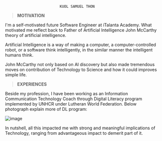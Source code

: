                              KUOL SAMUEL THON

> **MOTIVATION**

I'm a self-motivated future Software Engineer at iTalanta Academy. What
motivated me reflect back to Father of Artificial Intelligence John McCarthy
theory of artificial intelligence.

Artificial Intelligence is a way of making a computer, a computer-controlled
robot, or a software think intelligently, in the similar manner the intelligent
humans think.

John McCarthy not only based on AI discovery but also made tremendous moves on
contribution of Technology to Science and how it could improves simple life.

> **EXPERIENCES**

Beside my profession, I have been working as an Information Communication
Technology Coach through Digital Literacy program implemented by UNHCR under
Lutheran World Federation. Below photograph explain more of DL program:

![image](https://scontent.fmba5-1.fna.fbcdn.net/v/t1.6435-9/p720x720/161724286_2913141985637682_1912939796053884755_n.jpg?_nc_cat=101&ccb=1-5&_nc_sid=e3f864&_nc_eui2=AeGm5PejWNGs8S4mx9gKc_anNvfrgUnGuvw29-uBSca6_Mm-hrYLos0bGX2yfrUBNKXMlD2_y1xB8oX-oqn_myCS&_nc_ohc=PeElnb3hyWYAX_tFpz8&_nc_ht=scontent.fmba5-1.fna&oh=0e31a5fc590c8aac8d37b26635a37c85&oe=61C26832)

In nutshell, all this impacted me with strong and meaningful implications of
Technology, ranging from advantageous impact to demerit part of it.
